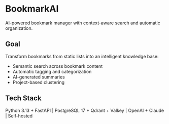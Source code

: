 # BookmarkAI

AI-powered bookmark manager with context-aware search and automatic organization.

## Goal

Transform bookmarks from static lists into an intelligent knowledge base:
- Semantic search across bookmark content
- Automatic tagging and categorization
- AI-generated summaries
- Project-based clustering

## Tech Stack

Python 3.13 + FastAPI | PostgreSQL 17 + Qdrant + Valkey | OpenAI + Claude | Self-hosted
